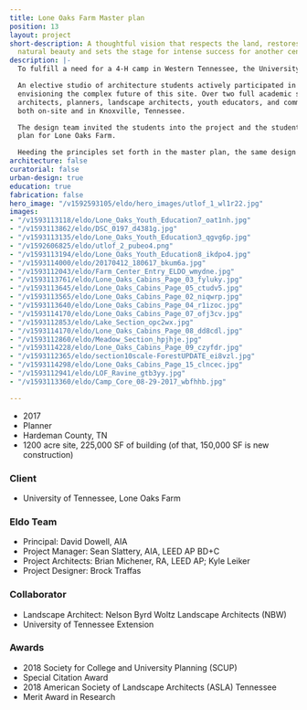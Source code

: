 ```yaml
---
title: Lone Oaks Farm Master plan
position: 13
layout: project
short-description: A thoughtful vision that respects the land, restores it to its
  natural beauty and sets the stage for intense success for another century.
description: |-
  To fulfill a need for a 4-H camp in Western Tennessee, the University of Tennessee acquired the 1,200-acre Lone Oaks Farm in Middleton, Tennessee. The client commissioned a multi-disciplinary design team to develop a master plan that would incorporate the new camp into the rich tapestry of woodlands, open pasture, lakes, and streams of the farm.

  An elective studio of architecture students actively participated in and contributed to the long-range master planning process. Their studio course was a unique opportunity to forge an integrated understanding of ecology, landscape architecture, agriculture, and architecture through collaboration with a professional design team tasked with
  envisioning the complex future of this site. Over two full academic semesters, the studio engaged with more than one hundred individuals—scientists,
  architects, planners, landscape architects, youth educators, and community members—in design charettes, on-line meetings and on-site presentations,
  both on-site and in Knoxville, Tennessee.

  The design team invited the students into the project and the students invited the professionals into their studies; this unique bit of sanctioned meddling resulted in a resonant educational experience for the students and a powerful master
  plan for Lone Oaks Farm.

  Heeding the principles set forth in the master plan, the same design team is working on the first phases of development (now under construction and in schematic design, respectively) at the farm, taking cues from existing agrarian structures, all while adopting updated performance standards to provide contemporary, durable facilities. Each new structure shares a kit of parts and language of detailing, but is unique in its integration to the local ecology.
architecture: false
curatorial: false
urban-design: true
education: true
fabrication: false
hero_image: "/v1592593105/eldo/hero_images/utlof_1_wl1r22.jpg"
images:
- "/v1593113118/eldo/Lone_Oaks_Youth_Education7_oat1nh.jpg"
- "/v1593113862/eldo/DSC_0197_d4381g.jpg"
- "/v1593113135/eldo/Lone_Oaks_Youth_Education3_qgvg6p.jpg"
- "/v1592606825/eldo/utlof_2_pubeo4.png"
- "/v1593113194/eldo/Lone_Oaks_Youth_Education8_ikdpo4.jpg"
- "/v1593114000/eldo/20170412_180617_bkum6a.jpg"
- "/v1593112043/eldo/Farm_Center_Entry_ELDO_wmydne.jpg"
- "/v1593113761/eldo/Lone_Oaks_Cabins_Page_03_fyluky.jpg"
- "/v1593113645/eldo/Lone_Oaks_Cabins_Page_05_ctudv5.jpg"
- "/v1593113565/eldo/Lone_Oaks_Cabins_Page_02_niqwrp.jpg"
- "/v1593113640/eldo/Lone_Oaks_Cabins_Page_04_r1izoc.jpg"
- "/v1593114170/eldo/Lone_Oaks_Cabins_Page_07_ofj3cv.jpg"
- "/v1593112853/eldo/Lake_Section_opc2wx.jpg"
- "/v1593114170/eldo/Lone_Oaks_Cabins_Page_08_dd8cdl.jpg"
- "/v1593112860/eldo/Meadow_Section_hpjhje.jpg"
- "/v1593114228/eldo/Lone_Oaks_Cabins_Page_09_czyfdr.jpg"
- "/v1593112365/eldo/section10scale-ForestUPDATE_ei8vzl.jpg"
- "/v1593114298/eldo/Lone_Oaks_Cabins_Page_15_clncec.jpg"
- "/v1593112941/eldo/LOF_Ravine_gtb3yy.jpg"
- "/v1593113360/eldo/Camp_Core_08-29-2017_wbfhhb.jpg"

---
```

* 2017
* Planner
* Hardeman County, TN
* 1200 acre site, 225,000 SF of building (of that, 150,000 SF is new construction)

### Client

* University of Tennessee, Lone Oaks Farm

### Eldo Team

* Principal: David Dowell, AIA
* Project Manager: Sean Slattery, AIA, LEED AP BD+C
* Project Architects: Brian Michener, RA, LEED AP; Kyle Leiker
* Project Designer: Brock Traffas

### Collaborator

* Landscape Architect: Nelson Byrd Woltz Landscape Architects (NBW)
* University of Tennessee Extension

### Awards

* 2018 Society for College and University Planning (SCUP)
* Special Citation Award
* 2018 American Society of Landscape Architects (ASLA) Tennessee
* Merit Award in Research